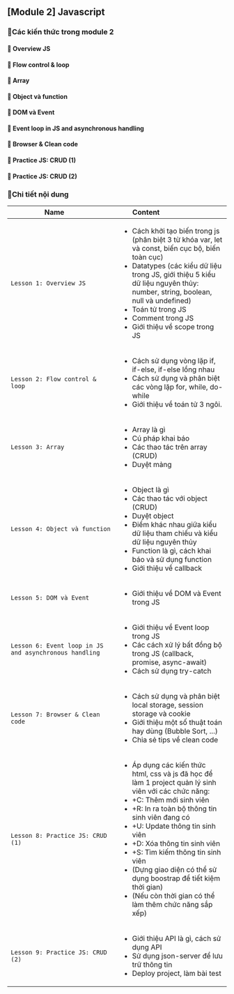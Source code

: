 ## [Module 2] Javascript


### :book:Các kiến thức trong module 2

#### :small_blue_diamond: Overview JS
#### :small_blue_diamond: Flow control & loop
#### :small_blue_diamond: Array
#### :small_blue_diamond: Object và function
#### :small_blue_diamond: DOM và Event
#### :small_blue_diamond: Event loop in JS and asynchronous handling
#### :small_blue_diamond: Browser & Clean code
#### :small_blue_diamond: Practice JS: CRUD (1)
#### :small_blue_diamond: Practice JS: CRUD (2)

### :pencil:Chi tiết nội dung 

| <div style="width:200px">Name</div> | <div style="width:50%">Content<div>                           |
| ----------------------------------| ----------------------------------|
| `Lesson 1: Overview JS`      | <ul><li>Cách khởi tạo biến trong js (phân biệt 3 từ khóa var, let và const, biến cục bộ, biến toàn cục)</li><li>Datatypes (các kiểu dữ liệu trong JS, giới thiệu 5 kiểu dữ liệu nguyên thủy: number, string, boolean, null và undefined)</li><li>Toán tử trong JS</li><li>Comment trong JS</li><li>Giới thiệu về scope trong JS</li></ul> |
| `Lesson 2: Flow control & loop`      | <ul><li>Cách sử dụng vòng lặp if, if-else, if-else lồng nhau</li><li>Cách sử dụng và phân biệt các vòng lặp for, while, do-while</li><li>Giới thiệu về toán tử 3 ngôi.</li></ul> |
| `Lesson 3: Array`      | <ul><li>Array là gì</li><li>Cú pháp khai báo</li><li>Các thao tác trên array (CRUD)</li><li>Duyệt mảng</li></ul> |
| `Lesson 4: Object và function`      | <ul><li>Object là gì</li><li>Các thao tác với object (CRUD)</li><li>Duyệt object</li><li>Điểm khác nhau giữa kiểu dữ liệu tham chiếu và kiểu dữ liệu nguyên thủy</li><li>Function là gì, cách khai báo và sử dụng function</li><li>Giới thiệu về callback</li></ul> |
| `Lesson 5: DOM và Event`      | <ul><li>Giới thiệu về DOM và Event trong JS</li></ul> |
| `Lesson 6: Event loop in JS and asynchronous handling`      | <ul><li>Giới thiệu về Event loop trong JS</li><li>Các cách xử lý bất đồng bộ trong JS (callback, promise, async-await)</li><li>Cách sử dụng try-catch</li></ul> |
| `Lesson 7: Browser & Clean code`      | <ul><li>Cách sử dụng và phân biệt local storage, session storage và cookie</li><li>Giới thiệu một số thuật toán hay dùng (Bubble Sort, ...)</li><li>Chia sẻ tips về clean code</li></ul> |
| `Lesson 8: Practice JS: CRUD (1)`      | <ul><li>Áp dụng các kiến thức html, css và js đã học để làm 1 project quản lý sinh viên với các chức năng:</li><li>+C: Thêm mới sinh viên</li><li>+R: In ra toàn bộ thông tin sinh viên đang có</li><li>+U: Update thông tin sinh viên</li><li>+D: Xóa thông tin sinh viên</li><li>+S: Tìm kiếm thông tin sinh viên</li><li>(Dựng giao diện có thể sử dụng boostrap để tiết kiệm thời gian)</li><li>(Nếu còn thời gian có thể làm thêm chức năng sắp xếp)</li></ul> |
| `Lesson 9: Practice JS: CRUD (2)`      | <ul><li>Giới thiệu API là gì, cách sử dụng API</li><li>Sử dụng json-server để lưu trữ thông tin</li><li>Deploy project, làm bài test</li></ul> |
